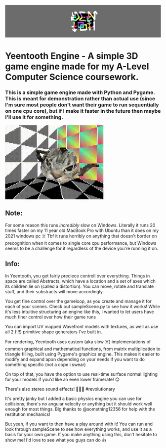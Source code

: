 ![Yeentooth Logo](./readmephotos/logo.png)
# Yeentooth Engine - A simple 3D game engine made for my A-Level Computer Science coursework.

### This is a simple game engine made with Python and Pygame. This is meant for demonstration rather than actual use (since I'm sure most people don't want their game to run sequentially on one cpu core), but if I make it faster in the future then maybe I'll use it for something.

![A rotating teapot with a cat's face projected onto its surface in a grey room with a rainbow wall, rendered with Yeentooth](./readmephotos/sampleScene.gif)

## **Note:**

For some reason this runs *incredibly* slow on Windows. Literally it runs 20 times faster on my 11 year old MacBook Pro with Ubuntu than it does on my 2021 windows pc ☠️ Tbf it runs horribly on anything that doesn't border on precognition when it comes to single core cpu performance, but Windows seems to be a challenge for it regardless of the device you're running it on.

## **Info:**

In Yeentooth, you get fairly preciece controll over everything. Things in space are called Abstracts, which have a location and a set of axes which its children lie on (called a distortion). You can move, rotate and translate stuff, and their substracts will move accordingly.

You get fine control over the gameloop, as you create and manage it for each of your scenes. Check out sampleScene.py to see how it works! While it's less intuitive structuring an engine like this, I wanted to let users have much finer control over how their game runs 

You can import UV mapped Wavefront models with textures, as well as use all 2 (!!!) primitive shape generators I've built in.

For rendering, Yeentooth uses custom (aka slow ☠️) implementations of common graphical and mathematical functions, from matrix multiplication to triangle filling, built using Pygame's graphics engine. This makes it easier to modify and expand apon depending on your needs if you want to do something specific (not a cope i swear)

On top of that, you have the option to use real-time surface normal lighting for your models if you'd like an even lower framerate! 😊

There's also stereo sound effects! 🤯🤯🤯 #revolutionary

It's pretty janky but I added a basic physics engine you can use for collisions; there's no angular velocity or anything but it should work well enough for most things. Big thanks to @something12356 for help with the restitution mechanics!

But yeah, if you want to then have a play around with it! You can run and look through sampleScene to see how everything works, and use it as a basis for your own game. If you make anything using this, don't hesitate to show me! I'd love to see what you guys can do 👍
